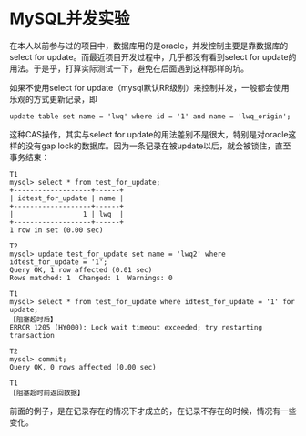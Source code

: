 # MySQL并发实验

在本人以前参与过的项目中，数据库用的是oracle，并发控制主要是靠数据库的select for update。而最近项目开发过程中，几乎都没有看到select for update的用法。于是乎，打算实际测试一下，避免在后面遇到这样那样的坑。

如果不使用select for update（mysql默认RR级别）来控制并发，一般都会使用乐观的方式更新记录，即
```
update table set name = 'lwq' where id = '1' and name = 'lwq_origin';
```
这种CAS操作，其实与select for update的用法差别不是很大，特别是对oracle这样的没有gap lock的数据库。因为一条记录在被update以后，就会被锁住，直至事务结束：
```
T1
mysql> select * from test_for_update;
+-------------------+------+
| idtest_for_update | name |
+-------------------+------+
|                 1 | lwq  |
+-------------------+------+
1 row in set (0.00 sec)

T2
mysql> update test_for_update set name = 'lwq2' where idtest_for_update = '1';
Query OK, 1 row affected (0.01 sec)
Rows matched: 1  Changed: 1  Warnings: 0

T1
mysql> select * from test_for_update where idtest_for_update = '1' for update;
【阻塞超时后】
ERROR 1205 (HY000): Lock wait timeout exceeded; try restarting transaction

T2
mysql> commit;
Query OK, 0 rows affected (0.00 sec)

T1
【阻塞超时前返回数据】
```
前面的例子，是在记录存在的情况下才成立的，在记录不存在的时候，情况有一些变化。
